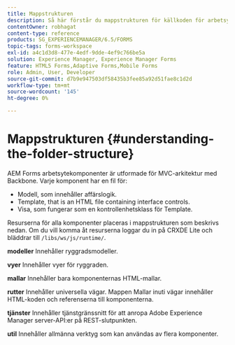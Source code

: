 ```yaml
---
title: Mappstrukturen
description: Så här förstår du mappstrukturen för källkoden för arbetsytan i AEM Forms för att anpassa.
contentOwner: robhagat
content-type: reference
products: SG_EXPERIENCEMANAGER/6.5/FORMS
topic-tags: forms-workspace
exl-id: a4c1d3d8-477e-4edf-9dde-4ef9c766be5a
solution: Experience Manager, Experience Manager Forms
feature: HTML5 Forms,Adaptive Forms,Mobile Forms
role: Admin, User, Developer
source-git-commit: d7b9e947503df58435b3fee85a92d51fae8c1d2d
workflow-type: tm+mt
source-wordcount: '145'
ht-degree: 0%

---
```


# Mappstrukturen {#understanding-the-folder-structure}

AEM Forms arbetsytekomponenter är utformade för MVC-arkitektur med Backbone. Varje komponent har en fil för:

* Modell, som innehåller affärslogik.
* Template, that is an HTML file containing interface controls.
* Visa, som fungerar som en kontrollenhetsklass för Template.

Resurserna för alla komponenter placeras i mappstrukturen som beskrivs nedan. Om du vill komma åt resurserna loggar du in på CRXDE Lite och bläddrar till `/libs/ws/js/runtime/`.

**modeller** Innehåller ryggradsmodeller.

**vyer** Innehåller vyer för ryggraden.

**mallar** Innehåller bara komponenternas HTML-mallar.

**rutter** Innehåller universella vägar. Mappen Mallar inuti vägar innehåller HTML-koden och referenserna till komponenterna.

**tjänster** Innehåller tjänstgränssnitt för att anropa Adobe Experience Manager server-API:er på REST-slutpunkten.

**util** Innehåller allmänna verktyg som kan användas av flera komponenter.

